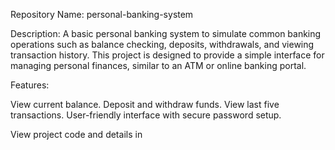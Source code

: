 Repository Name: personal-banking-system

Description: A basic personal banking system to simulate common banking operations such as balance checking, deposits, withdrawals, and viewing transaction history. This project is designed to provide a simple interface for managing personal finances, similar to an ATM or online banking portal.

Features:

View current balance.
Deposit and withdraw funds.
View last five transactions.
User-friendly interface with secure password setup.

View project code and details in

